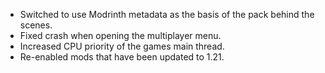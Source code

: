 - Switched to use Modrinth metadata as the basis of the pack behind the scenes.
- Fixed crash when opening the multiplayer menu.
- Increased CPU priority of the games main thread.
- Re-enabled mods that have been updated to 1.21.